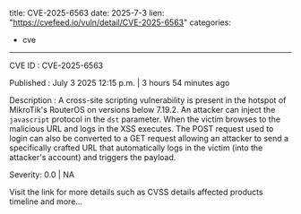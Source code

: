  
title: CVE-2025-6563
date: 2025-7-3
lien: "https://cvefeed.io/vuln/detail/CVE-2025-6563"
categories:
  - cve
---

CVE ID : CVE-2025-6563

Published :  July 3
2025
12:15 p.m. | 3 hours
54 minutes ago

Description : A cross-site scripting vulnerability is present in the hotspot of MikroTik's RouterOS on versions below 7.19.2. An attacker can inject the `javascript` protocol in the `dst` parameter. When the victim browses to the malicious URL and logs in
the XSS executes. The POST request used to login
can also be converted to a GET request
allowing an attacker to send a specifically crafted URL that automatically logs in the victim (into the attacker's account) and triggers the payload.

Severity: 0.0 | NA

Visit the link for more details
such as CVSS details
affected products
timeline
and more...
